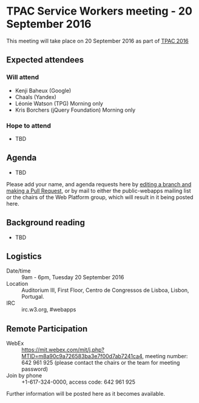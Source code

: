 
# TPAC Service Workers meeting - 20 September 2016

This meeting will take place on 20 September 2016 as part of [TPAC 2016](https://www.w3.org/2016/09/TPAC/)

## Expected attendees

### Will attend

* Kenji Baheux (Google)
* Chaals (Yandex)
* Léonie Watson (TPG) Morning only
* Kris Borchers (jQuery Foundation) Morning only

### Hope to attend

* TBD

## Agenda

* TBD

Please add your name, and agenda requests here by [editing a branch and making a Pull Request](https://github.com/w3c/WebPlatformWG/edit/gh-pages/meetings/16-09-20TPAC-2.md), or by mail to either the public-webapps mailing list or the chairs of the Web Platform group, which will result in it being posted here.

## Background reading

* TBD

## Logistics

<dl>
  <dt>Date/time</dt>
  <dd>9am - 6pm, Tuesday 20 September 2016</dd>
  <dt>Location</dt>
  <dd>Auditorium III, First Floor, Centro de Congressos de Lisboa, Lisbon, Portugal.</dd>
<dt>IRC</dt>
  <dd>irc.w3.org, #webapps</dd>
  </dl>

## Remote Participation

<dl>
  <dt>WebEx</dt>
  <dd><a href="https://mit.webex.com/mit/j.php?MTID=m8a90c9a726583ba3e7f00d7ab7241ca4">https://mit.webex.com/mit/j.php?MTID=m8a90c9a726583ba3e7f00d7ab7241ca4</a>, meeting number: 642 961 925 (please contact the chairs or the team for meeting password)</dd>
  <dt>Join by phone</dt>
  <dd>+1-617-324-0000, access code: 642 961 925</dd>
</dl>

Further information will be posted here as it becomes available.
